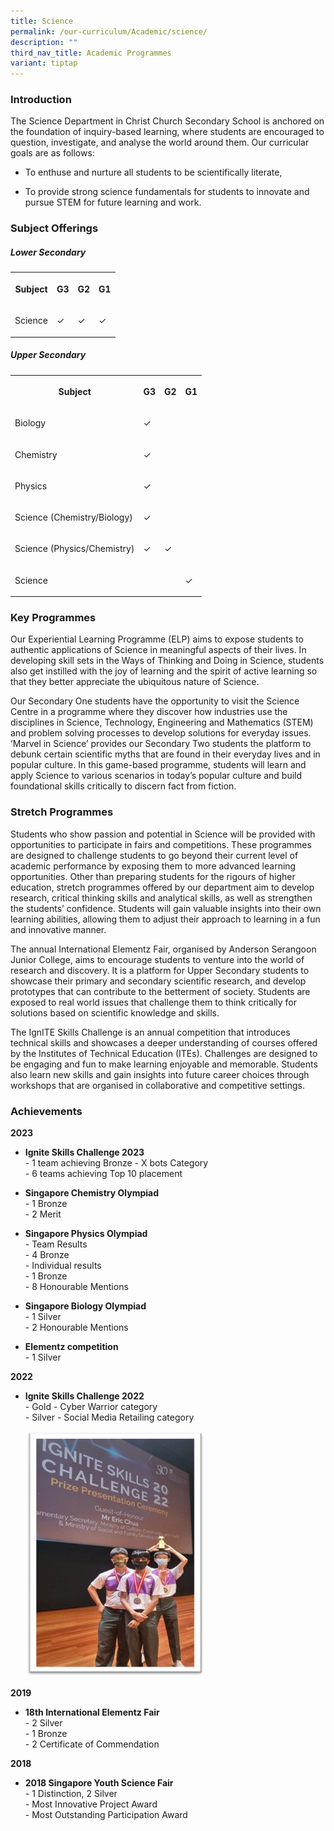 ```yaml
---
title: Science
permalink: /our-curriculum/Academic/science/
description: ""
third_nav_title: Academic Programmes
variant: tiptap
---
```

<h3>Introduction</h3>
<p>The Science Department in Christ Church Secondary School is anchored on
the foundation of inquiry-based learning, where students are encouraged
to question, investigate, and analyse the world around them. Our curricular
goals are as follows:</p>
<ul data-tight="true" class="tight">
<li>
<p>To enthuse and nurture all students to be scientifically literate,</p>
</li>
<li>
<p>To provide strong science fundamentals for students to innovate and pursue
STEM for future learning and work.</p>
</li>
</ul>
<h3>Subject Offerings</h3>
<h5>Lower Secondary</h5>
<table>
<tbody>
<tr>
<th rowspan="1" colspan="1">
<p>Subject</p>
</th>
<th rowspan="1" colspan="1">
<p>G3</p>
</th>
<th rowspan="1" colspan="1">
<p>G2</p>
</th>
<th rowspan="1" colspan="1">
<p>G1</p>
</th>
</tr>
<tr>
<td rowspan="1" colspan="1">
<p>Science</p>
</td>
<td rowspan="1" colspan="1">
<p>✓</p>
</td>
<td rowspan="1" colspan="1">
<p>✓</p>
</td>
<td rowspan="1" colspan="1">
<p>✓</p>
</td>
</tr>
</tbody>
</table>
<h5>Upper Secondary</h5>
<table>
<tbody>
<tr>
<th rowspan="1" colspan="1">
<p>Subject</p>
</th>
<th rowspan="1" colspan="1">
<p>G3</p>
</th>
<th rowspan="1" colspan="1">
<p>G2</p>
</th>
<th rowspan="1" colspan="1">
<p>G1</p>
</th>
</tr>
<tr>
<td rowspan="1" colspan="1">
<p>Biology</p>
</td>
<td rowspan="1" colspan="1">
<p>✓</p>
</td>
<td rowspan="1" colspan="1">
<p></p>
</td>
<td rowspan="1" colspan="1">
<p></p>
</td>
</tr>
<tr>
<td rowspan="1" colspan="1">
<p>Chemistry</p>
</td>
<td rowspan="1" colspan="1">
<p>✓</p>
</td>
<td rowspan="1" colspan="1">
<p></p>
</td>
<td rowspan="1" colspan="1">
<p></p>
</td>
</tr>
<tr>
<td rowspan="1" colspan="1">
<p>Physics</p>
</td>
<td rowspan="1" colspan="1">
<p>✓</p>
</td>
<td rowspan="1" colspan="1">
<p></p>
</td>
<td rowspan="1" colspan="1">
<p></p>
</td>
</tr>
<tr>
<td rowspan="1" colspan="1">
<p>Science (Chemistry/Biology)</p>
</td>
<td rowspan="1" colspan="1">
<p>✓</p>
</td>
<td rowspan="1" colspan="1">
<p></p>
</td>
<td rowspan="1" colspan="1">
<p></p>
</td>
</tr>
<tr>
<td rowspan="1" colspan="1">
<p>Science (Physics/Chemistry)</p>
</td>
<td rowspan="1" colspan="1">
<p>✓</p>
</td>
<td rowspan="1" colspan="1">
<p>✓</p>
</td>
<td rowspan="1" colspan="1">
<p></p>
</td>
</tr>
<tr>
<td rowspan="1" colspan="1">
<p>Science</p>
</td>
<td rowspan="1" colspan="1">
<p></p>
</td>
<td rowspan="1" colspan="1">
<p></p>
</td>
<td rowspan="1" colspan="1">
<p>✓</p>
</td>
</tr>
</tbody>
</table>
<h3>Key Programmes</h3>
<p>Our Experiential Learning Programme (ELP) aims to expose students to authentic
applications of Science in meaningful aspects of their lives. In developing
skill sets in the Ways of Thinking and Doing in Science, students also
get instilled with the joy of learning and the spirit of active learning
so that they better appreciate the ubiquitous nature of Science.</p>
<p>Our Secondary One students have the opportunity to visit the Science Centre
in a programme where they discover how industries use the disciplines in
Science, Technology, Engineering and Mathematics (STEM) and problem solving
processes to develop solutions for everyday issues. ‘Marvel in Science’
provides our Secondary Two students the platform to debunk certain scientific
myths that are found in their everyday lives and in popular culture. In
this game-based programme, students will learn and apply Science to various
scenarios in today’s popular culture and build foundational skills critically
to discern fact from fiction.</p>
<h3>Stretch Programmes</h3>
<p>Students who show passion and potential in Science will be provided with
opportunities to participate in fairs and competitions. These programmes
are designed to challenge students to go beyond their current level of
academic performance by exposing them to more advanced learning opportunities.
Other than preparing students for the rigours of higher education, stretch
programmes offered by our department aim to develop research, critical
thinking skills and analytical skills, as well as strengthen the students’
confidence. Students will gain valuable insights into their own learning
abilities, allowing them to adjust their approach to learning in a fun
and innovative manner.</p>
<p>The annual International Elementz Fair, organised by Anderson Serangoon
Junior College, aims to encourage students to venture into the world of
research and discovery. It is a platform for Upper Secondary students to
showcase their primary and secondary scientific research, and develop prototypes
that can contribute to the betterment of society. Students are exposed
to real world issues that challenge them to think critically for solutions
based on scientific knowledge and skills.</p>
<p>The IgnITE Skills Challenge is an annual competition that introduces technical
skills and showcases a deeper understanding of courses offered by the Institutes
of Technical Education (ITEs). Challenges are designed to be engaging and
fun to make learning enjoyable and memorable. Students also learn new skills
and gain insights into future career choices through workshops that are
organised in collaborative and competitive settings.</p>
<h3>Achievements</h3>
<p><strong>2023</strong>
</p>
<ul>
<li>
<p><strong>Ignite Skills Challenge 2023</strong>
<br>- 1 team achieving Bronze - X bots Category
<br>- 6 teams achieving Top 10 placement
<br>
</p>
</li>
<li>
<p><strong>Singapore Chemistry Olympiad</strong>
<br>- 1 Bronze
<br>- 2 Merit
<br>
</p>
</li>
<li>
<p><strong>Singapore Physics Olympiad</strong>
<br>- Team Results
<br>- 4 Bronze
<br>- Individual results
<br>- 1 Bronze
<br>- 8 Honourable Mentions
<br>
</p>
</li>
<li>
<p><strong>Singapore Biology Olympiad</strong>
<br>- 1 Silver
<br>- 2 Honourable Mentions
<br>
</p>
</li>
<li>
<p><strong>Elementz competition</strong>
<br>- 1 Silver
<br>
</p>
</li>
</ul>
<p><strong>2022</strong>
</p>
<ul>
<li>
<p><strong>Ignite Skills Challenge 2022</strong>
<br>- Gold - Cyber Warrior category
<br>- Silver - Social Media Retailing category
<br>
</p>
<div class="isomer-image-wrapper">
<img style="width: 60%; height: auto;" height="auto" width="100%" alt="Image" src="/images/Our%20Experience/Academic%20Programmes/Science/science1.jpg">
</div>
</li>
</ul>
<p><strong>2019</strong>
</p>
<ul data-tight="true" class="tight">
<li>
<p><strong>18th International Elementz Fair</strong>
<br>- 2 Silver
<br>- 1 Bronze
<br>- 2 Certificate of Commendation
<br>
</p>
</li>
</ul>
<p><strong>2018</strong>
</p>
<ul data-tight="true" class="tight">
<li>
<p><strong>2018 Singapore Youth Science Fair</strong>
<br>- 1 Distinction, 2 Silver
<br>- Most Innovative Project Award
<br>- Most Outstanding Participation Award
<br>
</p>
</li>
</ul>
<p></p>